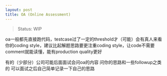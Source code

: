 ```yaml
---
layout: post
title: OA (Online Assessment)
---
```

> Status: WIP

oa一般都先直接跑代码，testcase过了一定的threshold才（可能）会有真人来看你的coding style，建议比起解题思路要更注重coding style，让code不需要comment就能读懂，能有production quality更好

有的（少部分）公司可能后面面试会问oa的内容 问你的思路和一些followup之类的 可以面试之后自己简单记录一下自己的思路
